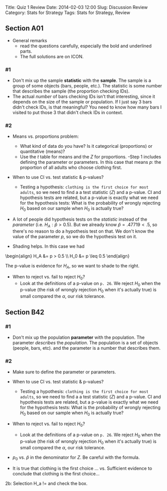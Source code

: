 Title: Quiz 1 Review
Date: 2014-02-03 12:00
Slug: Discussion Review
Category: Stats for Strategy
Tags: Stats for Strategy, Review

## Section A01

- General remarks
    - read the questions carefully, especially the bold and underlined parts.
    - The full solutions are on ICON.

### #1

- Don't mix up the sample **statistic** with the **sample**. The sample is a group of some objects (bars, people, etc.). The statistic is some number that describes the sample (the proportion checking IDs).
- The actual *number* of bars checking IDs isn't that interesting, since it depends on the size of the sample or population. If I just say 3 bars didn't check IDs, is that meaningful? You need to know how many bars I visited to put those 3 that didn't check IDs in context.


### #2

- Means vs. proportions problem:
    + What kind of data do you have? Is it categorical (proportions) or quantitative (means)?
    + Use the $t$ table for means and the $Z$ for proportions.
-Step 1 includes defining the parameter or parameters. In this case that means $p$: the proportion of all adults who choose clothing first.

- When to use CI vs. test statistic & p-values?
    + Testing a hypothesis: `clothing is the first choice for most adults`, so we need to find a a test statistic ($Z$) and a p-value. CI and hypothesis tests are related, but a p-value is exactly what we need for the hypothesis tests: What is the probability of wrongly rejecting $H_0$ based on our sample when $H_0$ is actually true?
- A lot of people did hypothesis tests on the *statistic* instead of the *parameter* (i.e. $H_A: \hat{p} > 0.5$). But we already know $\hat{p} = .47719 < .5$, so there's no reason to do a hypothesis test on that. We don't know the value of the parameter $p$, so we do the hypothesis test on it.

- Shading helps. In this case we had

\begin{align}
    H_A &= p >    0.5 \\\\
    H_0 &= p \leq 0.5
\end{align}

The p-value is evidence for $H_A$, so we want to shade to the right.

- When to reject vs. fail to reject $H_0$?
    + Look at the definitions of a p-value on `p. 26`. We reject $H_0$ when the p-value (the risk of wrongly rejection $H_0$ when it's actually true) is small compared the $\alpha$, our risk tolerance.


## Section B42

### #1

- Don't mix up the population **parameter** with the population.
The parameter *describes* the *population*. The population is a set of objects (people, bars, etc). and the parameter is a number that describes them.

### #2

- Make sure to define the parameter or parameters.
- When to use CI vs. test statistic & p-values?
    + Testing a hypothesis: `clothing is the first choice for most adults`, so we need to find a a test statistic ($Z$) and a p-value. CI and hypothesis tests are related, but a p-value is exactly what we need for the hypothesis tests: What is the probability of wrongly rejecting $H_0$ based on our sample when $H_0$ is actually true?

- When to reject vs. fail to reject $H_0$?
    + Look at the definitions of a p-value on `p. 26`. We reject $H_0$ when the p-value (the risk of wrongly rejection $H_0$ when it's actually true) is small compared the $\alpha$, our risk tolerance.
- $p_0$ vs. $\hat{p}$ in the denominator for $Z$. Be careful with the formula.
- It is true that clothing is the first choice ... vs. Sufficient evidence to conclude that clothing is the first choice...

2b: Selection H_a != and check the box.
